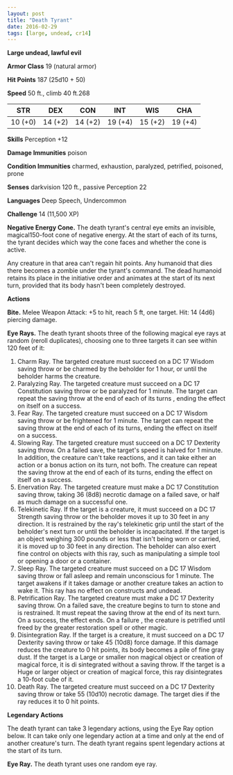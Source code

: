 ```yaml
---
layout: post
title: "Death Tyrant"
date: 2016-02-29
tags: [large, undead, cr14]
---
```


**Large undead, lawful evil**

**Armor Class** 19 (natural armor)

**Hit Points** 187 (25d10 + 50)

**Speed** 50 ft., climb 40 ft.268

|   STR   |   DEX   |   CON   |   INT   |   WIS   |   CHA   |
|:-----:|:-----:|:-----:|:-----:|:-----:|:-----:|
| 10 (+0) | 14 (+2) | 14 (+2) | 19 (+4) | 15 (+2) | 19 (+4) |

**Skills** Perception +12 

**Damage Immunities** poison

**Condition Immunities** charmed, exhaustion, paralyzed, petrified, poisoned, prone

**Senses** darkvision 120 ft., passive Perception 22 

**Languages** Deep Speech, Undercommon 

**Challenge** 14 (11,500 XP)

**Negative Energy Cone.** The death tyrant's central eye emits an invisible, magical150-foot cone of negative energy. At the start of each of its turns, the tyrant decides which way the cone faces and whether the cone is active.

Any creature in that area can't regain hit points. Any humanoid that dies there becomes a zombie under the tyrant's command. The dead humanoid retains its place in the initiative order and animates at the start of its next turn, provided that its body hasn't been completely destroyed.

**Actions** 

**Bite.** Melee Weapon Attack: +5 to hit, reach 5 ft, one target.  Hit: 14 (4d6) piercing damage.

**Eye Rays.** The death tyrant shoots three of the following magical eye rays at random (reroll duplicates), choosing one to three targets it can see within 120 feet of it:
1. Charm Ray. The targeted creature must succeed on a DC 17 Wisdom saving throw or be charmed by the beholder for 1 hour, or until the beholder harms the creature.
2. Paralyzing Ray. The targeted creature must succeed on a DC 17 Constitution saving throw or be paralyzed for 1 minute. The target can repeat the saving throw at the end of each of its turns , ending the effect on itself on a success.
3. Fear Ray. The targeted creature must succeed on a DC 17 Wisdom saving throw or be frightened for 1 minute. The target can repeat the saving throw at the end of each of its turns, ending the effect on itself on a success.
4. Slowing Ray. The targeted creature must succeed on a DC 17 Dexterity saving throw. On a failed save, the target's speed is halved for 1 minute. In addition, the creature can't take reactions, and it can take either an action or a bonus action on its turn, not bofh. The creature can repeat the saving throw at the end of each of its turns, ending the effect on itself on a success.
5. Enervation Ray. The targeted creature must make a DC 17 Constitution saving throw, taking 36 (8d8) necrotic damage on a failed save, or half as much damage on a successful one.
6. Telekinetic Ray. If the target is a creature, it must succeed on a DC 17 Strength saving throw or the beholder moves it up to 30 feet in any direction. It is restrained by the ray's telekinetic grip until the start of the beholder's next turn or until the beholder is incapacitated. If the target is an object weighing 300 pounds or less that isn't being worn or carried, it is moved up to 30 feet in any direction. The beholder can also exert fine control on objects with this ray, such as manipulating a simple tool or opening a door or a container.
7. Sleep Ray. The targeted creature must succeed on a DC 17 Wisdom saving throw or fall asleep and remain unconscious for 1 minute. The target awakens if it takes damage or another creature takes an action to wake it. This ray has no effect on constructs and undead.
8. Petrification Ray. The targeted creature must make a DC 17 Dexterity saving throw. On a failed save, the creature begins to turn to stone and is restrained. It must repeat the saving throw at the end of its next turn. On a success, the effect ends. On a failure , the creature is petrified until freed by the greater restoration spell or other magic.
9. Disintegration Ray. If the target is a creature, it must succeed on a DC 17 Dexterity saving throw or take 45 (10d8) force damage. If this damage reduces the creature to 0 hit points, its body becomes a pile of fine gray dust. If the target is a Large or smaller non magical object or creation of magical force, it is di sintegrated without a saving throw. If the target is a Huge or larger object or creation of magical force, this ray disintegrates a 10-foot cube of it. 
10. Death Ray. The targeted creature must succeed on a DC 17 Dexterity saving throw or take 55 (10d10) necrotic damage. The target dies if the ray reduces it to 0 hit points.

**Legendary Actions**

The death tyrant can take 3 legendary actions, using the Eye Ray option below. It can take only one legendary action at a time and only at the end of another creature's turn. The death tyrant regains spent legendary actions at the start of its turn.

**Eye Ray.** The death tyrant uses one random eye ray.

